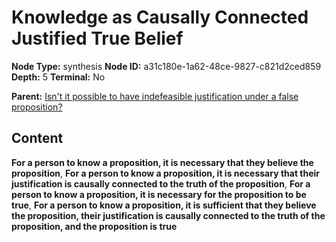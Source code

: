 # Knowledge as Causally Connected Justified True Belief

**Node Type:** synthesis
**Node ID:** a31c180e-1a62-48ce-9827-c821d2ced859
**Depth:** 5
**Terminal:** No

**Parent:** [Isn't it possible to have indefeasible justification under a false proposition?](isnt-it-possible-to-have-indefeasible-justification-under-a-false-proposition-antithesis-dec9d3d7-bb7e-4337-8964-c4e83aa17190.md)

## Content

**For a person to know a proposition, it is necessary that they believe the proposition**, **For a person to know a proposition, it is necessary that their justification is causally connected to the truth of the proposition**, **For a person to know a proposition, it is necessary for the proposition to be true**, **For a person to know a proposition, it is sufficient that they believe the proposition, their justification is causally connected to the truth of the proposition, and the proposition is true**
